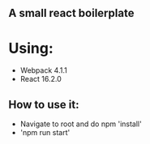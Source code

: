 ## A small react boilerplate
# Using:
- Webpack 4.1.1
- React 16.2.0


## How to use it:
- Navigate to root and do npm 'install'
- 'npm run start'
